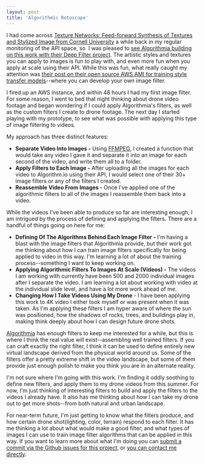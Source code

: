 ```yaml
---
layout: post
title: 'Algorithmic Rotoscope'
---
```

<p>I had come across <a href="https://arxiv.org/abs/1603.03417">Texture Networks: Feed-forward Synthesis of Textures and Stylized Image from Cornell University</a> a while back in my regular monitoring of the API space, so &nbsp;I was pleased to <a href="https://algorithmia.com/algorithms/deeplearning/DeepFilter">see Algorithmia building on this work with their Deep Filter project</a>. The artistic styles and textures you can apply to images is fun to play with, and even more fun when you apply at scale using their API. While this was fun, what really caught my attention was <a href="http://blog.algorithmia.com/training-style-transfer-models/">their post on&nbsp;their open source AWS AMI for training style transfer models</a>--where you can develop your own image filter.</p>
<p>I fired up an AWS instance, and within 48 hours I had my first image filter. For some reason, I went to bed that night thinking about drone video footage&nbsp;and began wondering if I could apply Algorithmia's filters, as well as the custom filters I create to drone footage. The next day I started playing with my prototype, to see what was possible with applying this type of image filtering to videos.</p>
<p>My approach has three distinct features:</p>
<ul>
<li><strong>Separate Video Into Images -</strong> Using <a href="https://ffmpeg.org/">FFMPEG</a>, I created a function that would take any video I gave it and separate it into an image for each second of the video, and write them all to a folder.&nbsp;</li>
<li><strong>Apply Filters to Each Image -</strong> After uploading all the images for each video to Algorithm.io using their API, I would select one of their 30+ image filters&nbsp;or any of the filters I created.</li>
<li><strong>Reassemble Video From Images -</strong> Once I've applied one of the algorithmic filters to all of the images I reassemble them back into a video.</li>
</ul>
<p>While the videos I've been able to produce so far are interesting enough, I am intrigued by the process of defining and applying the filters. There are a handful of things going on here for me:</p>
<ul>
<li><strong>Defining Of The Algorithms Behind Each Image Filter -</strong> I'm having a blast with the image filters that Algorithmia provide, but their work got me thinking about how I can train image filters specifically for being applied to video in this way. I'm learning a lot of about the training process--something I want to keep working on.</li>
<li><strong>Applying Algorithmic Filters To Images At Scale (Videos) -</strong> The videos I am working with currently have been 500 and 2000 individual images after I separate the video. I am learning a lot about working with video at the individual slide level, and have a lot more work ahead of me.</li>
<li><strong>Changing How I Take Videos Using My Drone </strong>- I have been applying this work to 4K video I either took myself&nbsp;or was present when it was taken. As I'm applying these filters I am hyper aware of where the sun was positioned, how the shadows of rocks, trees, and buildings play in, making think deeply about how I can design future drone shots.</li>
</ul>
<p><a href="http://algorithmia.io">Algorithmia</a> has enough filters to keep me interested for a while, but this is where I think the real value will exist--assembling well trained filters. If you can craft exactly the right filter, I think it can be used to define entirely new virtual landscape derived from the physical world around us. Some of the filters offer a pretty extreme shift in the video landscape, but some of them provide just enough polish to make you think you are in an alternate reality.</p>
<p>I'm not sure where I'm going with this work. I'm finding it oddly soothing to define new filters, and apply them to my drone videos from this summer. For now, I'm just thinking of interesting filters to build&nbsp;and apply the filters to the videos I already have. It also has me thinking about how I can take my drone out to get more shots--from both natural and urban landscape.&nbsp;</p>
<p>For near-term future, I'm just getting to know what the filters produce, and how certain drone shot(lighting, color, terrain) respond to each filter. It has me thinking a lot about what would make a good filter, and what types of images I can use to train image filter algorithms that can be applied in this way. If you want to learn more about what I'm doing you can <a href="https://github.com/kinlane/algo.rotoscope.work/issues">submit a commit via the Github issues for this project</a>, or <a href="http://kinlane.com/">you can contact me directly</a>.&nbsp;</p>